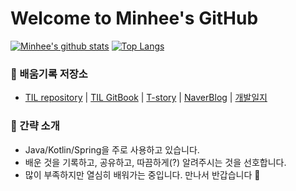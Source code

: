 # Welcome to Minhee's GitHub
[![Minhee's github stats](https://github-readme-stats.vercel.app/api?username=minhee0327&hide=stars&show_icons=true&title_color=513861&icon_color=513861)](https://github.com/minhee0327/github-readme-stats)
[![Top Langs](https://github-readme-stats.vercel.app/api/top-langs/?username=minhee0327&hide=css,jupyter%20notebook,html&exclude_repo=github-readme-stats,algorithm,til_private,til2020,2020-algorithm-python,fb-clone,team3_client,cat-site-2020,basic-web-tutorial-fc,team3_adminPage&layout=compact&langs_count=9)](https://github.com/anuraghazra/github-readme-stats)



### 📌 배움기록 저장소
- [TIL repository](https://github.com/minhee0327/TIL) | [TIL GitBook](https://minhee0327.gitbook.io/mini-til/) | [T-story](https://minhee0327.tistory.com/) | [NaverBlog](https://blog.naver.com/leefree3) | [개발일지](https://wooden-plate-047.notion.site/TIL-5ae0d4d9d67f40bbacb7ed805b622faf)

### 🙉 간략 소개
- Java/Kotlin/Spring을 주로 사용하고 있습니다.
- 배운 것을 기록하고, 공유하고, 따끔하게(?) 알려주시는 것을 선호합니다. 
- 많이 부족하지만 열심히 배워가는 중입니다. 만나서 반갑습니다 👋
